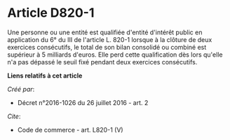# Article D820-1

Une personne ou une entité est qualifiée d'entité d'intérêt public en application du 6° du III de l'article L. 820-1 lorsque
à la clôture de deux exercices consécutifs, le total de son bilan consolidé ou combiné est supérieur à 5 milliards d'euros.
Elle perd cette qualification dès lors qu'elle n'a pas dépassé le seuil fixé pendant deux exercices consécutifs.

**Liens relatifs à cet article**

_Créé par_:

  - Décret n°2016-1026 du 26 juillet 2016 - art. 2

_Cite_:

  - Code de commerce - art. L820-1 (V)
